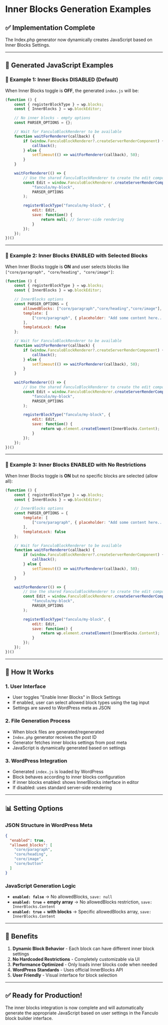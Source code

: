 # Inner Blocks Generation Examples

## ✅ Implementation Complete

The Index.php generator now dynamically creates JavaScript based on Inner Blocks Settings.

---

## 📝 Generated JavaScript Examples

### 🔸 **Example 1: Inner Blocks DISABLED** (Default)

When Inner Blocks toggle is **OFF**, the generated `index.js` will be:

```javascript
(function () {
    const { registerBlockType } = wp.blocks;
    const { InnerBlocks } = wp.blockEditor;

    // No inner blocks - empty options
    const PARSER_OPTIONS = {};

    // Wait for FanculoBlockRenderer to be available
    function waitForRenderer(callback) {
        if (window.FanculoBlockRenderer?.createServerRenderComponent) {
            callback();
        } else {
            setTimeout(() => waitForRenderer(callback), 50);
        }
    }

    waitForRenderer(() => {
        // Use the shared FanculoBlockRenderer to create the edit component
        const Edit = window.FanculoBlockRenderer.createServerRenderComponent(
            "fanculo/my-block",
            PARSER_OPTIONS
        );

        registerBlockType("fanculo/my-block", {
            edit: Edit,
            save: function() {
                return null; // Server-side rendering
            }
        });
    });
})()
```

---

### 🔸 **Example 2: Inner Blocks ENABLED with Selected Blocks**

When Inner Blocks toggle is **ON** and user selects blocks like `["core/paragraph", "core/heading", "core/image"]`:

```javascript
(function () {
    const { registerBlockType } = wp.blocks;
    const { InnerBlocks } = wp.blockEditor;

    // InnerBlocks options
    const PARSER_OPTIONS = {
        allowedBlocks: ["core/paragraph","core/heading","core/image"],
        template: [
            ["core/paragraph", { placeholder: "Add some content here..." }]
        ],
        templateLock: false
    };

    // Wait for FanculoBlockRenderer to be available
    function waitForRenderer(callback) {
        if (window.FanculoBlockRenderer?.createServerRenderComponent) {
            callback();
        } else {
            setTimeout(() => waitForRenderer(callback), 50);
        }
    }

    waitForRenderer(() => {
        // Use the shared FanculoBlockRenderer to create the edit component
        const Edit = window.FanculoBlockRenderer.createServerRenderComponent(
            "fanculo/my-block",
            PARSER_OPTIONS
        );

        registerBlockType("fanculo/my-block", {
            edit: Edit,
            save: function() {
                return wp.element.createElement(InnerBlocks.Content);
            }
        });
    });
})()
```

---

### 🔸 **Example 3: Inner Blocks ENABLED with No Restrictions**

When Inner Blocks toggle is **ON** but no specific blocks are selected (allow all):

```javascript
(function () {
    const { registerBlockType } = wp.blocks;
    const { InnerBlocks } = wp.blockEditor;

    // InnerBlocks options
    const PARSER_OPTIONS = {
        template: [
            ["core/paragraph", { placeholder: "Add some content here..." }]
        ],
        templateLock: false
    };

    // Wait for FanculoBlockRenderer to be available
    function waitForRenderer(callback) {
        if (window.FanculoBlockRenderer?.createServerRenderComponent) {
            callback();
        } else {
            setTimeout(() => waitForRenderer(callback), 50);
        }
    }

    waitForRenderer(() => {
        // Use the shared FanculoBlockRenderer to create the edit component
        const Edit = window.FanculoBlockRenderer.createServerRenderComponent(
            "fanculo/my-block",
            PARSER_OPTIONS
        );

        registerBlockType("fanculo/my-block", {
            edit: Edit,
            save: function() {
                return wp.element.createElement(InnerBlocks.Content);
            }
        });
    });
})()
```

---

## 🔄 How It Works

### 1. **User Interface**
- User toggles "Enable Inner Blocks" in Block Settings
- If enabled, user can select allowed block types using the tag input
- Settings are saved to WordPress meta as JSON

### 2. **File Generation Process**
- When block files are generated/regenerated
- `Index.php` generator receives the post ID
- Generator fetches inner blocks settings from post meta
- JavaScript is dynamically generated based on settings

### 3. **WordPress Integration**
- Generated `index.js` is loaded by WordPress
- Block behaves according to inner blocks configuration
- If inner blocks enabled: shows InnerBlocks interface in editor
- If disabled: uses standard server-side rendering

---

## 📊 Setting Options

### JSON Structure in WordPress Meta
```json
{
  "enabled": true,
  "allowed_blocks": [
    "core/paragraph",
    "core/heading",
    "core/image",
    "core/button"
  ]
}
```

### JavaScript Generation Logic
- **`enabled: false`** → No allowedBlocks, `save: null`
- **`enabled: true`** + **empty array** → No allowedBlocks restriction, `save: InnerBlocks.Content`
- **`enabled: true`** + **with blocks** → Specific allowedBlocks array, `save: InnerBlocks.Content`

---

## 🎯 Benefits

1. **Dynamic Block Behavior** - Each block can have different inner block settings
2. **No Hardcoded Restrictions** - Completely customizable via UI
3. **Performance Optimized** - Only loads inner blocks code when needed
4. **WordPress Standards** - Uses official InnerBlocks API
5. **User Friendly** - Visual interface for block selection

---

## ✅ Ready for Production!

The inner blocks integration is now complete and will automatically generate the appropriate JavaScript based on user settings in the Fanculo block builder interface.